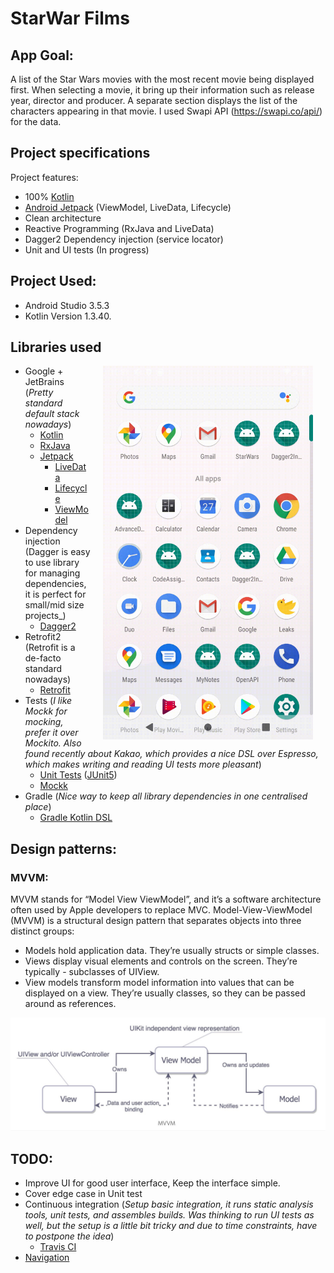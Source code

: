 # StarWar Films

## App Goal:
A list of the Star Wars movies with the most recent movie being displayed first.
When selecting a movie, it bring up their information such as release year, director and producer.
A separate section displays the list of the characters appearing in that movie. I used Swapi API (https://swapi.co/api/) for the data.

## Project specifications

Project features:

* 100% [Kotlin](https://kotlinlang.org/)
* [Android Jetpack](https://developer.android.com/jetpack) (ViewModel, LiveData, Lifecycle)
* Clean architecture
* Reactive Programming (RxJava and LiveData)
* Dagger2 Dependency injection (service locator)
* Unit and UI tests (In progress)

## Project Used:
* Android Studio 3.5.3
* Kotlin Version 1.3.40.

## Libraries used

<img src="images/star.gif" width="336" align="right" hspace="20">

* Google + JetBrains (_Pretty standard default stack nowadays_)
    * [Kotlin](https://kotlinlang.org/)
    * [RxJava](https://github.com/ReactiveX/RxAndroid)
    * [Jetpack](https://developer.android.com/jetpack)
        * [LiveData](https://developer.android.com/topic/libraries/architecture/livedata)
        * [Lifecycle](https://developer.android.com/topic/libraries/architecture/lifecycle)
        * [ViewModel](https://developer.android.com/topic/libraries/architecture/viewmodel)
* Dependency injection (Dagger is easy to use library for managing dependencies, it is perfect for small/mid size projects_)
    * [Dagger2](https://github.com/google/dagger)
* Retrofit2 (Retrofit is a de-facto standard nowadays)
    * [Retrofit](https://square.github.io/retrofit/)
* Tests (_I like Mockk for mocking, prefer it over Mockito. Also found recently about Kakao, which provides a nice DSL over Espresso, which makes writing and reading UI tests more pleasant_)
    * [Unit Tests](https://en.wikipedia.org/wiki/Unit_testing) ([JUnit5](https://junit.org/junit5/))
    * [Mockk](https://mockk.io/)
* Gradle (_Nice way to keep all library dependencies in one centralised place_)
    * [Gradle Kotlin DSL](https://docs.gradle.org/current/userguide/kotlin_dsl.html) 
    

## Design patterns:
### MVVM:
MVVM stands for “Model View ViewModel”, and it’s a software architecture often used by Apple developers to replace MVC. Model-View-ViewModel (MVVM) is a structural design pattern that separates objects into three distinct groups:
- Models hold application data. They’re usually structs or simple classes.
- Views display visual elements and controls on the screen. They’re typically - subclasses of UIView.
- View models transform model information into values that can be displayed on a view. They’re usually classes, so they can be passed around as references.

<img src="images/MVVM.jpeg">


 ## TODO:
 - Improve UI for good user interface, Keep the interface simple.
 - Cover edge case in Unit test
 - Continuous integration (_Setup basic integration, it runs static analysis tools, unit tests, and assembles builds. Was thinking to run UI tests as well, but the setup is a little bit tricky and due to time constraints, have to postpone the idea_)
    * [Travis CI](https://travis-ci.org/)
 - [Navigation](https://developer.android.com/topic/libraries/architecture/navigation/)
